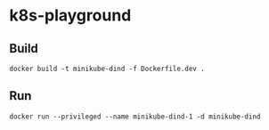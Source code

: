 # k8s-playground

## Build
```
docker build -t minikube-dind -f Dockerfile.dev .
```

## Run
```
docker run --privileged --name minikube-dind-1 -d minikube-dind
```
